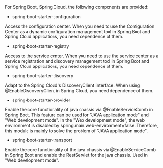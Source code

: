 For Spring Boot, Spring Cloud, the following components are provided:

* spring-boot-starter-configuration

Access the configuration center. When you need to use the Configuration Center as a dynamic configuration management tool in Spring Boot and Spring Cloud applications, you need dependence of them.



* spring-boot-starter-registry

Access to the service center. When you need to use the service center as a service registration and discovery management tool in Spring Boot and Spring Cloud applications, you need dependence of them.



* spring-boot-starter-discovery

Adapt to the Spring Cloud's DiscoveryClient interface. When using @EnableDiscoveryClient in Spring Cloud, you need dependence of them.



* spring-boot-starter-provider

Enable the core functionality of java chassis via @EnableServiceComb in Spring Boot. This feature can be used for "JAVA application mode" and "Web development mode". In the "Web development mode", the web environment is disabled by spring.main.web-environment=false. Therefore, this module is mainly to solve the problem of "JAVA application mode".



* spring-boot-starter-transport

Enable the core functionality of the java chassis via @EnableServiceComb in Spring Boot and enable the RestServlet for the java chassis. Used in "Web development mode".